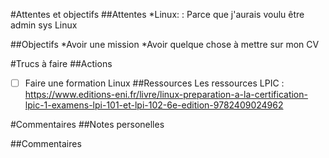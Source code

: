 #Attentes et objectifs
##Attentes
*Linux:
: Parce que j'aurais voulu être admin sys Linux

##Objectifs
*Avoir une mission
*Avoir quelque chose à mettre sur mon CV

#Trucs à faire
##Actions
- [ ] Faire une formation Linux
##Ressources
Les ressources LPIC : <https://www.editions-eni.fr/livre/linux-preparation-a-la-certification-lpic-1-examens-lpi-101-et-lpi-102-6e-edition-9782409024962>

#Commentaires
##Notes personelles

##Commentaires